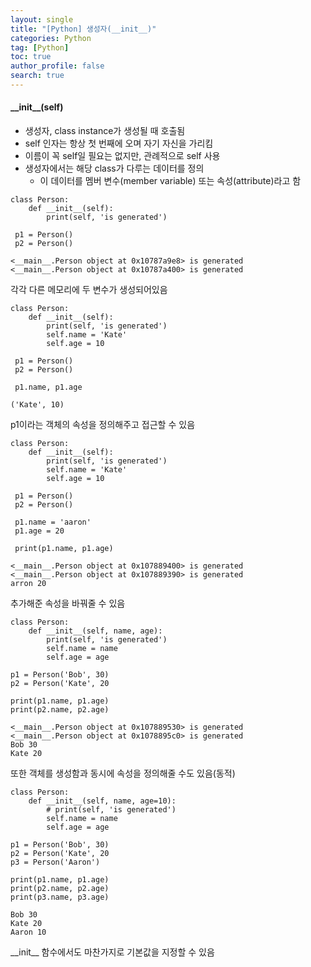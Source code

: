 ```yaml
---
layout: single
title: "[Python] 생성자(__init__)"
categories: Python
tag: [Python]
toc: true
author_profile: false
search: true
---
```


#### **\_\_init\_\_(self)**

- 생성자, class instance가 생성될 때 호출됨
- self 인자는 항상 첫 번째에 오며 자기 자신을 가리킴
- 이름이 꼭 self일 필요는 없지만, 관례적으로 self 사용
- 생성자에서는 해당 class가 다루는 데이터를 정의
  - 이 데이터를 멤버 변수(member variable) 또는 속성(attribute)라고 함

```
class Person:
	def __init__(self):
    	print(self, 'is generated')

 p1 = Person()
 p2 = Person()
```

```
<__main__.Person object at 0x10787a9e8> is generated
<__main__.Person object at 0x10787a400> is generated
```

각각 다른 메모리에 두 변수가 생성되어있음

```
class Person:
	def __init__(self):
    	print(self, 'is generated')
        self.name = 'Kate'
        self.age = 10

 p1 = Person()
 p2 = Person()

 p1.name, p1.age
```

```
('Kate', 10)
```

p1이라는 객체의 속성을 정의해주고 접근할 수 있음

```
class Person:
	def __init__(self):
    	print(self, 'is generated')
        self.name = 'Kate'
        self.age = 10

 p1 = Person()
 p2 = Person()

 p1.name = 'aaron'
 p1.age = 20

 print(p1.name, p1.age)
```

```
<__main__.Person object at 0x107889400> is generated
<__main__.Person object at 0x107889390> is generated
arron 20
```

추가해준 속성을 바꿔줄 수 있음

```
class Person:
	def __init__(self, name, age):
    	print(self, 'is generated')
        self.name = name
        self.age = age

p1 = Person('Bob', 30)
p2 = Person('Kate', 20

print(p1.name, p1.age)
print(p2.name, p2.age)
```

```
<__main__.Person object at 0x107889530> is generated
<__main__.Person object at 0x1078895c0> is generated
Bob 30
Kate 20
```

또한 객체를 생성함과 동시에 속성을 정의해줄 수도 있음(동적)

```
class Person:
	def __init__(self, name, age=10):
    	# print(self, 'is generated')
        self.name = name
        self.age = age

p1 = Person('Bob', 30)
p2 = Person('Kate', 20
p3 = Person('Aaron')

print(p1.name, p1.age)
print(p2.name, p2.age)
print(p3.name, p3.age)
```

```
Bob 30
Kate 20
Aaron 10
```

\_\_init\_\_ 함수에서도 마찬가지로 기본값을 지정할 수 있음
